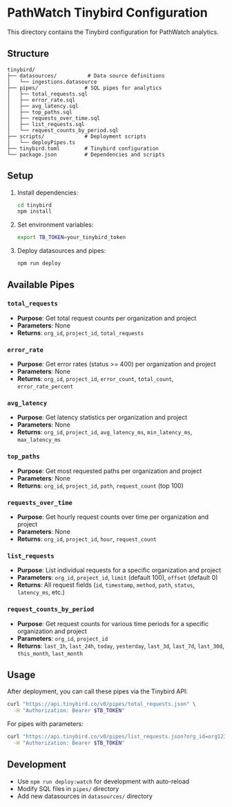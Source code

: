 # PathWatch Tinybird Configuration

This directory contains the Tinybird configuration for PathWatch analytics.

## Structure

```
tinybird/
├── datasources/          # Data source definitions
│   └── ingestions.datasource
├── pipes/               # SQL pipes for analytics
│   ├── total_requests.sql
│   ├── error_rate.sql
│   ├── avg_latency.sql
│   ├── top_paths.sql
│   ├── requests_over_time.sql
│   ├── list_requests.sql
│   └── request_counts_by_period.sql
├── scripts/             # Deployment scripts
│   └── deployPipes.ts
├── tinybird.toml        # Tinybird configuration
└── package.json         # Dependencies and scripts
```

## Setup

1. Install dependencies:

   ```bash
   cd tinybird
   npm install
   ```

2. Set environment variables:

   ```bash
   export TB_TOKEN=your_tinybird_token
   ```

3. Deploy datasources and pipes:
   ```bash
   npm run deploy
   ```

## Available Pipes

### `total_requests`

- **Purpose**: Get total request counts per organization and project
- **Parameters**: None
- **Returns**: `org_id`, `project_id`, `total_requests`

### `error_rate`

- **Purpose**: Get error rates (status >= 400) per organization and project
- **Parameters**: None
- **Returns**: `org_id`, `project_id`, `error_count`, `total_count`, `error_rate_percent`

### `avg_latency`

- **Purpose**: Get latency statistics per organization and project
- **Parameters**: None
- **Returns**: `org_id`, `project_id`, `avg_latency_ms`, `min_latency_ms`, `max_latency_ms`

### `top_paths`

- **Purpose**: Get most requested paths per organization and project
- **Parameters**: None
- **Returns**: `org_id`, `project_id`, `path`, `request_count` (top 100)

### `requests_over_time`

- **Purpose**: Get hourly request counts over time per organization and project
- **Parameters**: None
- **Returns**: `org_id`, `project_id`, `hour`, `request_count`

### `list_requests`

- **Purpose**: List individual requests for a specific organization and project
- **Parameters**: `org_id`, `project_id`, `limit` (default 100), `offset` (default 0)
- **Returns**: All request fields (`id`, `timestamp`, `method`, `path`, `status`, `latency_ms`, etc.)

### `request_counts_by_period`

- **Purpose**: Get request counts for various time periods for a specific organization and project
- **Parameters**: `org_id`, `project_id`
- **Returns**: `last_1h`, `last_24h`, `today`, `yesterday`, `last_3d`, `last_7d`, `last_30d`, `this_month`, `last_month`

## Usage

After deployment, you can call these pipes via the Tinybird API:

```bash
curl "https://api.tinybird.co/v0/pipes/total_requests.json" \
  -H "Authorization: Bearer $TB_TOKEN"
```

For pipes with parameters:

```bash
curl "https://api.tinybird.co/v0/pipes/list_requests.json?org_id=org123&project_id=proj456&limit=50" \
  -H "Authorization: Bearer $TB_TOKEN"
```

## Development

- Use `npm run deploy:watch` for development with auto-reload
- Modify SQL files in `pipes/` directory
- Add new datasources in `datasources/` directory
